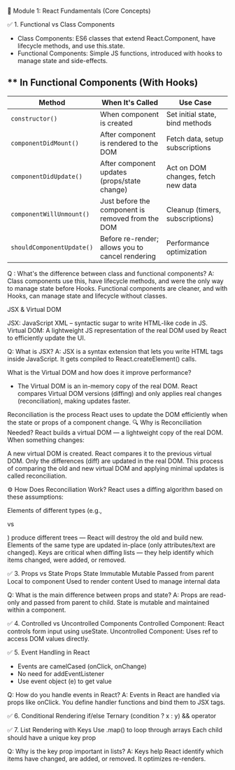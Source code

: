 🔰 Module 1: React Fundamentals (Core Concepts)

✅ 1. Functional vs Class Components
- Class Components: ES6 classes that extend React.Component, have lifecycle methods, and use this.state.
- Functional Components: Simple JS functions, introduced with hooks to manage state and side-effects.

## ** In Functional Components (With Hooks)
| Method                    | When It's Called                                  | Use Case                           |
| ------------------------- | ------------------------------------------------- | ---------------------------------- |
| `constructor()`           | When component is created                         | Set initial state, bind methods    |
| `componentDidMount()`     | After component is rendered to the DOM            | Fetch data, setup subscriptions    |
| `componentDidUpdate()`    | After component updates (props/state change)      | Act on DOM changes, fetch new data |
| `componentWillUnmount()`  | Just before the component is removed from the DOM | Cleanup (timers, subscriptions)    |
| `shouldComponentUpdate()` | Before re-render; allows you to cancel rendering  | Performance optimization           |

Q : What's the difference between class and functional components?
A: Class components use this, have lifecycle methods, and were the only way to manage state before Hooks. Functional components are cleaner, and with Hooks, can manage state and lifecycle without classes.

JSX & Virtual DOM

JSX: JavaScript XML – syntactic sugar to write HTML-like code in JS.
Virtual DOM: A lightweight JS representation of the real DOM used by React to efficiently update the UI.

Q: What is JSX?
A: JSX is a syntax extension that lets you write HTML tags inside JavaScript. It gets compiled to React.createElement() calls.

What is the Virtual DOM and how does it improve performance?
- The Virtual DOM is an in-memory copy of the real DOM. React compares Virtual DOM versions (diffing) and only applies real changes (reconciliation), making updates faster.

Reconciliation is the process React uses to update the DOM efficiently when the state or props of a component change.
🔍 Why is Reconciliation Needed?
React builds a virtual DOM — a lightweight copy of the real DOM. When something changes:

A new virtual DOM is created.
React compares it to the previous virtual DOM.
Only the differences (diff) are updated in the real DOM.
This process of comparing the old and new virtual DOM and applying minimal updates is called reconciliation.

⚙️ How Does Reconciliation Work?
React uses a diffing algorithm based on these assumptions:

Elements of different types (e.g., <div> vs <p>) produce different trees — React will destroy the old and build new.
Elements of the same type are updated in-place (only attributes/text are changed).
Keys are critical when diffing lists — they help identify which items changed, were added, or removed.

✅ 3. Props vs State
Props	                     State
Immutable	                 Mutable
Passed from parent	         Local to component
Used to render content	     Used to manage internal data

Q: What is the main difference between props and state?
A: Props are read-only and passed from parent to child. State is mutable and maintained within a component.

✅ 4. Controlled vs Uncontrolled Components
Controlled Component: React controls form input using useState.
Uncontrolled Component: Uses ref to access DOM values directly.

✅ 5. Event Handling in React
- Events are camelCased (onClick, onChange)
- No need for addEventListener
- Use event object (e) to get value

Q: How do you handle events in React?
A: Events in React are handled via props like onClick. You define handler functions and bind them to JSX tags.

✅ 6. Conditional Rendering
if/else
Ternary (condition ? x : y)
&& operator

✅ 7. List Rendering with Keys
Use .map() to loop through arrays
Each child should have a unique key prop

Q: Why is the key prop important in lists?
A: Keys help React identify which items have changed, are added, or removed. It optimizes re-renders.

